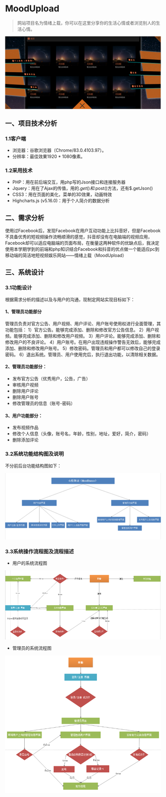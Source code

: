 # MoodUpload
>网站项目名为情绪上载，你可以在这里分享你的生活心情或者浏览别人的生活心情。

<img align="center" src="./example/poster.png"/>

## 一、项目技术分析

### 1.1客户端
-	浏览器：谷歌浏览器（Chrome/83.0.4103.97）。
-	分辨率：最佳效果1920 * 1080像素。

### 1.2采用技术
-	PHP：用在前后端交互，用php写的Json接口和连接服务器
-	Jquery：用在了Ajax的传值，用的$.get()和$.post()方法，还有$.getJson()
-	CSS3：用在页面的美化，菜单的3D效果，动画特效
-	Highcharts.js (v5.16.0)：用于个人简介的数据分析

## 二、需求分析
使用过Facebook后，发现Facebook在用户互动功能上比抖音好，但是Facebook不具备优秀的短视频操作流畅顺滑的感觉，抖音却没有在电脑端的视频应用，Facebook却可以适应电脑端的页面布局，在衡量这两种软件的优缺点后，我决定使用本学期学到的前端和php知识结合Facebook和抖音的优点做一个能适应pc到移动端的简洁地短视频娱乐网站——情绪上载（MoodUpload）

## 三、系统设计
### 3.1功能设计
根据需求分析的描述以及与用户的沟通，现制定网站实现目标如下：
#### 1、管理员功能部分
管理员负责对官方公告、用户视频、用户评论、用户账号使用权进行全面管理，其功能包括：
1）官方公告。能够完成添加、删除和修改官方公告信息。
2）用户视频。能够完成添加、删除和修改用户视频。
3）用户评论。能够完成添加、删除和修改用户的不良评论。
4）用户账号。在用户出现违规操作警告无效后，能够完成添加、删除和修改用户账号。
5）修改密码。管理员和用户都可以修改自己的登录密码。
6）退出系统。管理员、用户使用完后，执行退出功能，以清除相关数据。

#### 2、管理员功能部分：
-	发布官方公告（优秀用户，公告，广告）
-	审核用户视频
-	删除用户评论
-	删除用户账号
-	修改管理员的信息（账号-密码）


#### 3、用户功能部分：
-	发布视频作品
-	修改个人信息（头像，账号名，年龄，性别，地址，爱好，简介，密码）
-	删除添加评论

### 3.2系统功能结构图及说明
不分前后台功能结构图如下：
<p align="center"><img src="./example/functionandstruction.png"></p>

### 3.3系统操作流程图及流程描述
- 用户的系统流程图
<p align="center"><img src="./example/user_processingstream.png"></p>

- 管理员的系统流程图
<p align="center"><img src="./example/admin_processingstream.png"></p>




